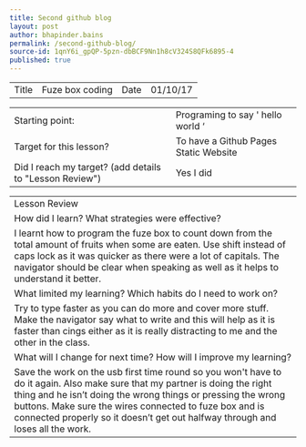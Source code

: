 ```yaml
---
title: Second github blog
layout: post
author: bhapinder.bains
permalink: /second-github-blog/
source-id: 1qnY6i_gpQP-5pzn-dbBCF9Nn1h8cV324S8QFk6895-4
published: true
---
```

<table>
  <tr>
    <td>Title</td>
    <td>Fuze box coding</td>
    <td>Date</td>
    <td>01/10/17</td>
  </tr>
</table>


<table>
  <tr>
    <td>Starting point:</td>
    <td>Programing to say ' hello world ‘</td>
  </tr>
  <tr>
    <td>Target for this lesson?</td>
    <td>To have a Github Pages Static Website</td>
  </tr>
  <tr>
    <td>Did I reach my target? 
(add details to "Lesson Review")</td>
    <td> Yes I did </td>
  </tr>
</table>


<table>
  <tr>
    <td>Lesson Review</td>
  </tr>
  <tr>
    <td>How did I learn? What strategies were effective? </td>
  </tr>
  <tr>
    <td>I learnt how to program the fuze box to count down from the total amount of fruits when some  are eaten. Use shift instead of caps lock as it was quicker as there were a lot of capitals. 
The navigator should be clear when speaking as well as it helps to understand it better. </td>
  </tr>
  <tr>
    <td>What limited my learning? Which habits do I need to work on? </td>
  </tr>
  <tr>
    <td>Try to type faster as you can do more and cover more stuff. Make the navigator say what to write and this will help as it is faster than cings either as it is really distracting to me and the other in the class. </td>
  </tr>
  <tr>
    <td>What will I change for next time? How will I improve my learning?</td>
  </tr>
  <tr>
    <td>Save the work on the usb first time round so you won't have to do it again. Also make sure that my partner is doing the right thing and he isn’t doing the wrong things or pressing the wrong buttons. Make sure the wires connected to fuze box and is connected properly so it doesn’t get out halfway through and loses all the work. </td>
  </tr>
</table>


